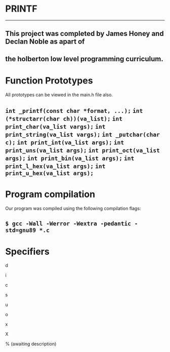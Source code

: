 # PRINTF
-----------------
## This project was completed by James Honey and Declan Noble as apart of
the holberton low level programming curriculum.
-----------------
# Function Prototypes

All prototypes can be viewed in the main.h file also.

`int _printf(const char *format, ...);`
`int (*structarr(char ch))(va_list);`
`int print_char(va_list vargs);`
`int print_string(va_list vargs);`
`int _putchar(char c);`
`int print_int(va_list args);`
`int print_uns(va_list args);`
`int print_oct(va_list args);`
`int print_bin(va_list args);`
`int print_l_hex(va_list args);`
`int print_u_hex(va_list args);`
-----------------
# Program compilation

Our program was compiled using the following compilation flags:

`$ gcc -Wall -Werror -Wextra -pedantic -std=gnu89 *.c`
-------------------
# Specifiers

d

i

c

s

u

o

x

X

%
(awaiting description)